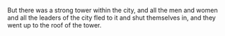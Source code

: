 But there was a strong tower within the city, and all the men and women and all the leaders of the city fled to it and shut themselves in, and they went up to the roof of the tower.
